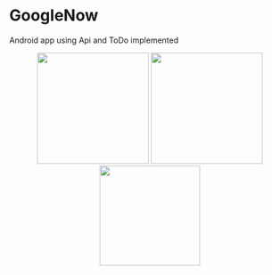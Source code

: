 # GoogleNow
Android app using Api and ToDo implemented
<p align="center">
<img src="https://user-images.githubusercontent.com/21040125/34222535-e0d60f54-e589-11e7-96d3-40e44b122bc4.png" width="200">
<img src="https://user-images.githubusercontent.com/21040125/34222547-f01484be-e589-11e7-8009-95411c21816f.png" width="200">
<img src="https://user-images.githubusercontent.com/21040125/34285629-fc300ab4-e6a8-11e7-92c9-0874275206fa.png" width="180">
</p>


